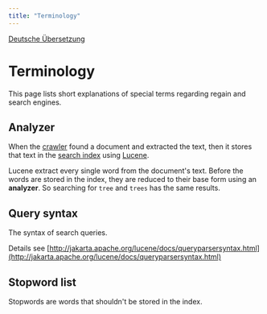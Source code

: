 ```yaml
---
title: "Terminology"
---
```


[Deutsche Übersetzung](/de/terminology/)

Terminology
===========

This page lists short explanations of special terms regarding regain and search engines.

Analyzer
--------

When the [crawler](/en/components/crawler/) found a document and extracted the text, then it stores that text in the [search index](/en/components/search_index/) using [Lucene](/en/project_info/used_libraries/).

Lucene extract every single word from the document's text. Before the words are stored in the index, they are reduced to their base form using an **analyzer**. So searching for `tree` and `trees` has the same results. 

Query syntax
------------

The syntax of search queries.

Details see [http://jakarta.apache.org/lucene/docs/queryparsersyntax.html](http://jakarta.apache.org/lucene/docs/queryparsersyntax.html)

Stopword list
-------------

Stopwords are words that shouldn't be stored in the index.
